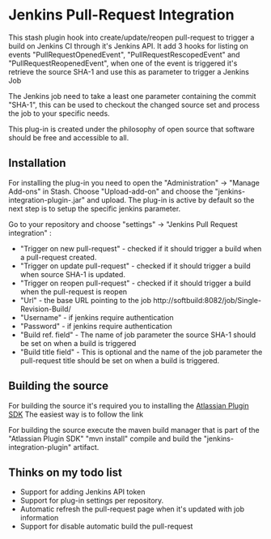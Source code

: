 # Jenkins Pull-Request Integration

This stash plugin hook into create/update/reopen pull-request to trigger a build on Jenkins CI through it's Jenkins API. 
It add 3 hooks for listing on events "PullRequestOpenedEvent", "PullRequestRescopedEvent" and "PullRequestReopenedEvent",
when one of the event is triggered it's retrieve the source SHA-1 and use this as parameter to trigger a Jenkins Job

The Jenkins job need to take a least one parameter containing the commit "SHA-1", this can be used to checkout 
the changed source set and process the job to your specific needs.

This plug-in is created under the philosophy of open source that software should be free and accessible to all. 

##  Installation
For installing the plug-in you need to open the "Administration" -> "Manage Add-ons" in Stash. Choose "Upload-add-on" and choose the
"jenkins-integration-plugin-<version>.jar" and upload. The plug-in is active by default so the next step is to setup the specific jenkins parameter.
 
Go to your repository and choose "settings" -> "Jenkins Pull Request integration" :

* "Trigger on new pull-request" - checked if it should trigger a build when a pull-request created.
* "Trigger on update pull-request" - checked if it should trigger a build when source SHA-1 is updated.
* "Trigger on reopen pull-request" - checked if it should trigger a build when the pull-request is reopen
* "Url" - the base URL pointing to the job http://softbuild:8082/job/Single-Revision-Build/
* "Username" - if jenkins require authentication
* "Password" - if jenkins require authentication
* "Build ref. field" - The name of job parameter the source SHA-1 should be set on when a build is triggered
* "Build title field" - This is optional and the name of the job parameter the pull-request title should be set on when a build is triggered.
 
##  Building the source
For building the source it's required you to installing the [Atlassian Plugin SDK](https://developer.atlassian.com/display/DOCS/Set+up+the+Atlassian+Plugin+SDK+and+Build+a+Project) The easiest way is to follow the link
 
For building the source execute the maven build manager that is part of the "Atlassian Plugin SDK" "mvn install" compile and build the "jenkins-integration-plugin" artifact.
 
##  Thinks on my todo list

* Support for adding Jenkins API token
* Support for plug-in settings per repository. 
* Automatic refresh the pull-request page when it's updated with job information
* Support for disable automatic build the pull-request
 
 